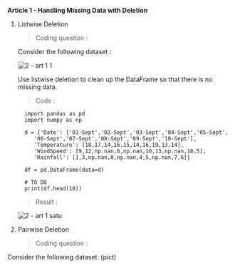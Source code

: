 **Article 1 - Handling Missing Data with Deletion**

1. Listwise Deletion

   >  Coding question   :

   Consider the following dataset   :

   ![2 - art 1 1](https://user-images.githubusercontent.com/74751990/210073645-5eb3eaf2-4be9-4fa2-a6cb-e846ad588b79.jpg)

   Use listwise deletion to clean up the DataFrame so that there is no missing data.

   >  Code :
   
         import pandas as pd
         import numpy as np

         d = {'Date': ['01-Sept','02-Sept','03-Sept','04-Sept','05-Sept',
            '06-Sept','07-Sept','08-Sept','09-Sept','10-Sept'], 
            'Temperature': [18,17,14,16,15,14,16,19,13,14],
            'WindSpeed': [9,12,np.nan,6,np.nan,10,13,np.nan,18,5],
            'Rainfall': [1,3,np.nan,0,np.nan,4,5,np.nan,7,6]}

         df = pd.DataFrame(data=d)

         # TO DO
         print(df.head(10))

   >  Result :

      ![2 - art 1 satu](https://user-images.githubusercontent.com/74751990/210112666-d7e4476c-aac1-4e8b-ab52-f24a927ace12.jpg)

2. Pairwise Deletion

   >  Coding question   :

Consider the following dataset:
(pict)
